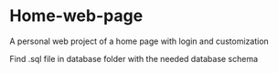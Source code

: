 # Home-web-page
A personal web project of a home page with login and customization

Find .sql file in database folder with the needed database schema
